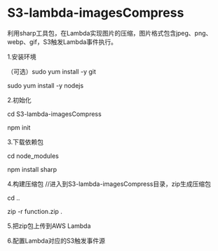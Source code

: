 # S3-lambda-imagesCompress
利用sharp工具包，在Lambda实现图片的压缩，图片格式包含jpeg、png、webp、gif，S3触发Lambda事件执行。

1.安装环境

（可选）sudo yum install -y git

sudo yum install -y nodejs

2.初始化

cd S3-lambda-imagesCompress

npm init

3.下载依赖包

cd node_modules

npm install sharp


4.构建压缩包
//进入到S3-lambda-imagesCompress目录，zip生成压缩包

cd ..

zip -r function.zip .

5.把zip包上传到AWS Lambda


6.配置Lambda对应的S3触发事件源
